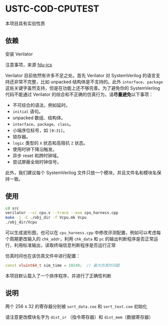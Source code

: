 # USTC-COD-CPUTEST

本项目具有实验性质

## 依赖

安装 Verilator

注意事项，来源 [fdu-ics](https://fducslg.github.io/ICS-2021Spring-FDU/misc/verilate.html)

Verilator 目前依然有许多不足之处。首先 Verilator 对 SystemVerilog 的语言支持还非常不完整，比如 unpacked 结构体是不支持的。此外 `interface`、`package` 这些关键字虽然支持，但是在功能上还不够完善。为了避免你的 SystemVerilog 代码不能通过 Verilator 的综合和不正确的仿真行为，请**尽量避免**以下事项：

- 不可综合的语法，例如延时。
- `initial` 语句。
- unpacked 数组、结构体。
- `interface`、`package`、`class`。
- 小端序位标号，如 `[0:31]`。
- 锁存器。
- `logic` 类型的 `X` 状态和高阻抗 `Z` 状态。
- 使用时钟下降沿触发。
- 异步 reset 和跨时钟域。
- 尝试屏蔽全局时钟信号。

此外，我们建议每个 SystemVerilog 文件只放一个模块，并且文件名和模块名保持一致。

## 使用

```bash
cd src
verilator --cc cpu.v --trace --exe cpu_harness.cpp
make -j -C ./obj_dir -f Vcpu.mk Vcpu
./obj_dir/Vcpu
```

可以生成波形图，也可以在 `cpu_harness.cpp` 中修改评测配置，例如可以考虑每个周期更改输入的 `chk_addr`，利用 `chk_data` 和 `pc` 的输出判断程序是否正常运行，利用标准输出，读取终端信息判断程序是否运行正常

仿真时间也在该仿真文件中进行配置：

```cpp
const vluint64_t sim_time = 10240;  // 最大仿真时间戳
```

本项目默认载入了一个排序程序，并进行了正确性判断

## 说明

两个 256 x 32 的寄存器分别被 `sort_data.coe` 和 `sort_text.coe` 初始化

请注意更改模块名字为 `dist_ir` （指令寄存器）和 `dist_mem`（数据寄存器）
